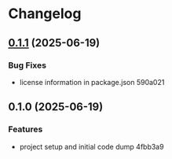 # Changelog

## [0.1.1](https://github.com/gergely-ferenczy/three-bits/compare/v0.1.0...v0.1.1) (2025-06-19)

### Bug Fixes

- license information in package.json 590a021

## 0.1.0 (2025-06-19)

### Features

- project setup and initial code dump 4fbb3a9
